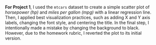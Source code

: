 **For Project 1**, I used the `mtcars` dataset to create a simple scatter plot of *horsepower (hp)* and *miles per gallon (mpg)* with a linear regression line. Then, I applied best visualization practices, such as adding X and Y axis labels, changing the font style, and centering the title. In the final step, I intentionally made a mistake by changing the background to black. However, due to the homework rubric, I reverted the plot to its initial version.
